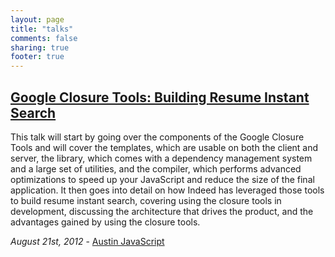 ```yaml
---
layout: page
title: "talks"
comments: false
sharing: true
footer: true
---
```

## [Google Closure Tools: Building Resume Instant Search](/talks/google-closure-tools-resume-instant/slides/)

This talk will start by going over the components of the Google
Closure Tools and will cover the templates, which are usable on both
the client and server, the library, which comes with a dependency
management system and a large set of utilities, and the compiler,
which performs advanced optimizations to speed up your JavaScript and
reduce the size of the final application. It then goes into detail on how Indeed has leveraged those tools to build resume instant search, covering using the closure tools in development, discussing the architecture that drives the product, and the advantages gained by using the closure tools.

*August 21st, 2012* - [Austin JavaScript](http://austinjavascript.com/august-2012-austin-javascript-meetup-details-announced/)
